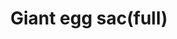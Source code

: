 ---
layout: item
title: Giant egg sac(full)
item-id: 23517
datatable: true
id: 23517
name: "Giant egg sac(full)"
members: true
lowalch: 4
highalch: 6
examine: "A giant sac of red spider eggs, hopefully none of them hatch."
monsters:
  - id: 8713
    name: "Sarachnis"
    members: true
    combat_level: 318
    wiki_url: "https://oldschool.runescape.wiki/w/Sarachnis"
    drops:
      - quantity: "1"
        rarity: 0.05
    image: "https://oldschool.runescape.wiki/images/thumb/e/e9/Sarachnis.png/280px-Sarachnis.png?8f040"
---